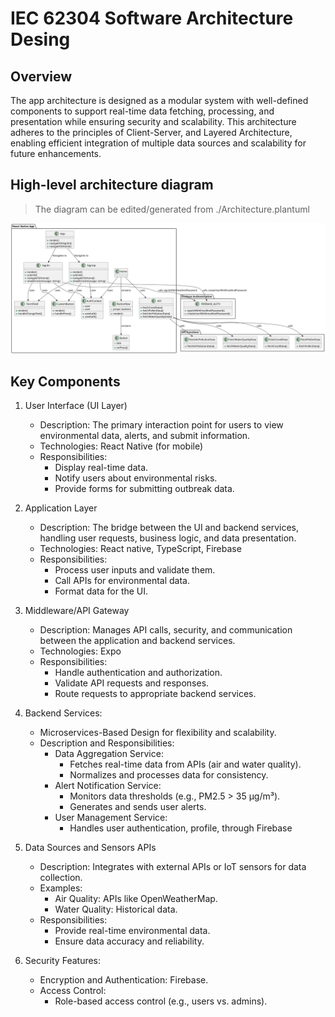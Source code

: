 # IEC 62304 Software Architecture Desing
## Overview
The app architecture is designed as a modular system with well-defined components to support real-time data fetching, processing, and presentation while ensuring security and scalability.
This architecture adheres to the principles of Client-Server, and Layered Architecture, enabling efficient integration of multiple data sources and scalability for future
enhancements.

## High-level architecture diagram
> The diagram can be edited/generated from ./Architecture.plantuml 

<img src="../out/documentation/Architecture/Architecture.svg"/>

## Key Components
1. User Interface (UI Layer)
   - Description: The primary interaction point for users to view environmental data, alerts, and submit information.
   - Technologies: React Native (for mobile)
   - Responsibilities:
     - Display real-time data.
     - Notify users about environmental risks.
     - Provide forms for submitting outbreak data.

2. Application Layer
   - Description: The bridge between the UI and backend services, handling user requests, business logic, and data presentation.
   - Technologies: React native, TypeScript, Firebase
   - Responsibilities:
     - Process user inputs and validate them.
     - Call APIs for environmental data.
     - Format data for the UI.
  
3. Middleware/API Gateway
   - Description: Manages API calls, security, and communication between the application and backend services.
   - Technologies: Expo
   - Responsibilities:
     - Handle authentication and authorization.
     - Validate API requests and responses.
     - Route requests to appropriate backend services.

4. Backend Services:
    - Microservices-Based Design for flexibility and scalability.
    - Description and Responsibilities:
      - Data Aggregation Service:
        - Fetches real-time data from APIs (air and water quality).
        - Normalizes and processes data for consistency.
      - Alert Notification Service:
        - Monitors data thresholds (e.g., PM2.5 > 35 µg/m³).
        - Generates and sends user alerts.
      - User Management Service:
        - Handles user authentication, profile, through Firebase

5. Data Sources and Sensors APIs
   - Description: Integrates with external APIs or IoT sensors for data collection.
   - Examples:
     - Air Quality: APIs like OpenWeatherMap.
     - Water Quality: Historical data.
   - Responsibilities:
     - Provide real-time environmental data.
     - Ensure data accuracy and reliability.

6. Security Features:
   - Encryption and Authentication: Firebase.
   - Access Control:
     - Role-based access control (e.g., users vs. admins).



   